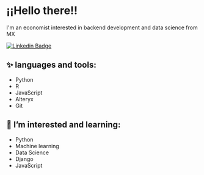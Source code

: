 # ¡¡Hello there!! 

I'm an economist interested in backend development and data science from MX

[![Linkedin Badge](https://img.shields.io/badge/-LinkedIn-blue?style=flat-square&logo=Linkedin&logoColor=white&link=https://www.linkedin.com/in/jayraj-roshan/)](https://www.linkedin.com/in/adrian-hernández-noli-3027741ba/)

## ✨ languages and tools:
- Python
- R
- JavaScript
- Alteryx
- Git

## 🌱 I’m interested and learning:
- Python
- Machine learning
- Data Science
- Django
- JavaScript
<!--
**AdrianNoli676f64/AdrianNoli676f64** is a ✨ _special_ ✨ repository because its `README.md` (this file) appears on your GitHub profile.

Here are some ideas to get you started:

- 🔭 I’m currently working on ...
- 🌱 I’m currently learning ...
- 👯 I’m looking to collaborate on ...
- 🤔 I’m looking for help with ...
- 💬 Ask me about ...
- 📫 How to reach me: ...
- 😄 Pronouns: ...
- ⚡ Fun fact: ...
-->
